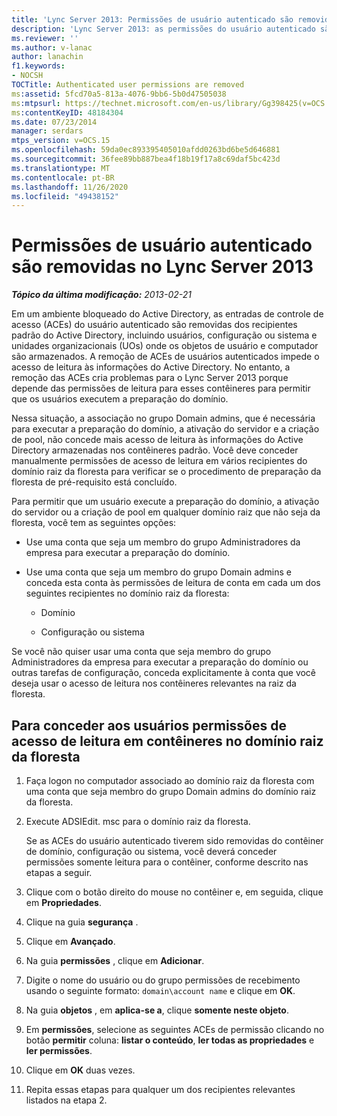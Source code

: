 ```yaml
---
title: 'Lync Server 2013: Permissões de usuário autenticado são removidas'
description: 'Lync Server 2013: as permissões do usuário autenticado são removidas.'
ms.reviewer: ''
ms.author: v-lanac
author: lanachin
f1.keywords:
- NOCSH
TOCTitle: Authenticated user permissions are removed
ms:assetid: 5fcd70a5-813a-4076-9bb6-5b0d47505038
ms:mtpsurl: https://technet.microsoft.com/en-us/library/Gg398425(v=OCS.15)
ms:contentKeyID: 48184304
ms.date: 07/23/2014
manager: serdars
mtps_version: v=OCS.15
ms.openlocfilehash: 59da0ec893395405010afdd0263bd6be5d646881
ms.sourcegitcommit: 36fee89bb887bea4f18b19f17a8c69daf5bc423d
ms.translationtype: MT
ms.contentlocale: pt-BR
ms.lasthandoff: 11/26/2020
ms.locfileid: "49438152"
---
```

# <a name="authenticated-user-permissions-are-removed-in-lync-server-2013"></a>Permissões de usuário autenticado são removidas no Lync Server 2013

<div data-xmlns="http://www.w3.org/1999/xhtml">

<div class="topic" data-xmlns="http://www.w3.org/1999/xhtml" data-msxsl="urn:schemas-microsoft-com:xslt" data-cs="https://msdn.microsoft.com/">

<div data-asp="https://msdn2.microsoft.com/asp">



</div>

<div id="mainSection">

<div id="mainBody">

<span> </span>

_**Tópico da última modificação:** 2013-02-21_

Em um ambiente bloqueado do Active Directory, as entradas de controle de acesso (ACEs) do usuário autenticado são removidas dos recipientes padrão do Active Directory, incluindo usuários, configuração ou sistema e unidades organizacionais (UOs) onde os objetos de usuário e computador são armazenados. A remoção de ACEs de usuários autenticados impede o acesso de leitura às informações do Active Directory. No entanto, a remoção das ACEs cria problemas para o Lync Server 2013 porque depende das permissões de leitura para esses contêineres para permitir que os usuários executem a preparação do domínio.

Nessa situação, a associação no grupo Domain admins, que é necessária para executar a preparação do domínio, a ativação do servidor e a criação de pool, não concede mais acesso de leitura às informações do Active Directory armazenadas nos contêineres padrão. Você deve conceder manualmente permissões de acesso de leitura em vários recipientes do domínio raiz da floresta para verificar se o procedimento de preparação da floresta de pré-requisito está concluído.

Para permitir que um usuário execute a preparação do domínio, a ativação do servidor ou a criação de pool em qualquer domínio raiz que não seja da floresta, você tem as seguintes opções:

  - Use uma conta que seja um membro do grupo Administradores da empresa para executar a preparação do domínio.

  - Use uma conta que seja um membro do grupo Domain admins e conceda esta conta às permissões de leitura de conta em cada um dos seguintes recipientes no domínio raiz da floresta:
    
      - Domínio
    
      - Configuração ou sistema

Se você não quiser usar uma conta que seja membro do grupo Administradores da empresa para executar a preparação do domínio ou outras tarefas de configuração, conceda explicitamente à conta que você deseja usar o acesso de leitura nos contêineres relevantes na raiz da floresta.

<div>

## <a name="to-give-users-read-access-permissions-on-containers-in-the-forest-root-domain"></a>Para conceder aos usuários permissões de acesso de leitura em contêineres no domínio raiz da floresta

1.  Faça logon no computador associado ao domínio raiz da floresta com uma conta que seja membro do grupo Domain admins do domínio raiz da floresta.

2.  Execute ADSIEdit. msc para o domínio raiz da floresta.
    
    Se as ACEs do usuário autenticado tiverem sido removidas do contêiner de domínio, configuração ou sistema, você deverá conceder permissões somente leitura para o contêiner, conforme descrito nas etapas a seguir.

3.  Clique com o botão direito do mouse no contêiner e, em seguida, clique em **Propriedades**.

4.  Clique na guia **segurança** .

5.  Clique em **Avançado**.

6.  Na guia **permissões** , clique em **Adicionar**.

7.  Digite o nome do usuário ou do grupo permissões de recebimento usando o seguinte formato: `domain\account name` e clique em **OK**.

8.  Na guia **objetos** , em **aplica-se a**, clique **somente neste objeto**.

9.  Em **permissões**, selecione as seguintes ACEs de permissão clicando no botão **permitir** coluna: **listar o conteúdo**, **ler todas as propriedades** e **ler permissões**.

10. Clique em **OK** duas vezes.

11. Repita essas etapas para qualquer um dos recipientes relevantes listados na etapa 2.

</div>

</div>

<span> </span>

</div>

</div>

</div>

